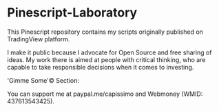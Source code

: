 # Pinescript-Laboratory
This Pinescript repository contains my scripts originally published on TradingView platform. 

I make it public because I advocate for Open Source and free sharing of ideas. My work there is aimed at people with critical thinking, who are capable to take responsible decisions when it comes to investing. 

'Gimme Some'© Section:

You can support me at paypal.me/capissimo and Webmoney (WMID: 437613543425). 
